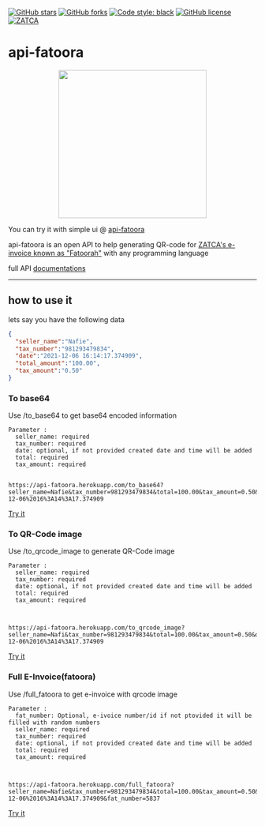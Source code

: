 [![GitHub stars](https://img.shields.io/github/stars/NafieAlhilaly/api-fatoora?style=for-the-badge&logo=appveyor)](https://github.com/NafieAlhilaly/api-fatoora/stargazers)
[![GitHub forks](https://img.shields.io/github/forks/NafieAlhilaly/api-fatoora?style=for-the-badge&logo=appveyor)](https://github.com/NafieAlhilaly/api-fatoora/network)
[![Code style: black](https://img.shields.io/badge/code%20style-black-000000.svg?style=for-the-badge&logo=appveyor)](https://github.com/psf/black)
[![GitHub license](https://img.shields.io/github/license/NafieAlhilaly/api-fatoora?style=for-the-badge&logo=appveyor)](https://github.com/NafieAlhilaly/api-fatoora/blob/main/LICENSE)
[![ZATCA](https://img.shields.io/badge/ZATCA-Fatoora-green?style=for-the-badge&logo=appveyor)](https://zatca.gov.sa/ar/E-Invoicing/Introduction/Pages/What-is-e-invoicing.aspx)


# api-fatoora

<p align="center">
  <img align="center" src="https://github.com/NafieAlhilaly/api-fatoora/blob/main/images/full_E-invoice.jpg" width=300/>
</p>

You can try it with simple ui @ [api-fatoora](https://api-fatoora.herokuapp.com/)


api-fatoora is an open API to help generating QR-code for [ZATCA's e-invoice known as "Fatoorah"](https://zatca.gov.sa/en/E-Invoicing/Introduction/Pages/What-is-e-invoicing.aspx) with any programming language




full API [documentations](https://api-fatoora.herokuapp.com/docs) 


---------
## how to use it 

lets say you have the following data 
```json
{
  "seller_name":"Nafie",
  "tax_number":"981293479834",
  "date":"2021-12-06 16:14:17.374909",
  "total_amount":"100.00",
  "tax_amount":"0.50"
}
```

### To base64
Use /to_base64 to get base64 encoded information
```
Parameter :
  seller_name: required
  tax_number: required
  date: optional, if not provided created date and time will be added
  total: required
  tax_amount: required
  
  
https://api-fatoora.herokuapp.com/to_base64?seller_name=Nafie&tax_number=981293479834&total=100.00&tax_amount=0.50&date=2021-12-06%2016%3A14%3A17.374909
```
[Try it](https://api-fatoora.herokuapp.com/to_base64?seller_name=Nafie&tax_number=981293479834&total=100.00&tax_amount=0.50&date=2021-12-06%2016%3A14%3A17.374909)

### To QR-Code image
Use /to_qrcode_image to generate QR-Code image
```
Parameter :
  seller_name: required
  tax_number: required
  date: optional, if not provided created date and time will be added
  total: required
  tax_amount: required
  
  

https://api-fatoora.herokuapp.com/to_qrcode_image?seller_name=Nafi&tax_number=981293479834&total=100.00&tax_amount=0.50&date=2021-12-06%2016%3A14%3A17.374909
```
[Try it](https://api-fatoora.herokuapp.com/to_qrcode_image?seller_name=Nafi&tax_number=981293479834&total=100.00&tax_amount=0.50&date=2021-12-06%2016%3A14%3A17.374909
)

### Full E-Invoice(fatoora)
Use /full_fatoora to get e-invoice with qrcode image
```
Parameter :
  fat_number: Optional, e-ivoice number/id if not ptovided it will be filled with random numbers
  seller_name: required
  tax_number: required
  date: optional, if not provided created date and time will be added
  total: required
  tax_amount: required
  
  

https://api-fatoora.herokuapp.com/full_fatoora?seller_name=Nafie&tax_number=981293479834&total=100.00&tax_amount=0.50&date=2021-12-06%2016%3A14%3A17.374909&fat_number=5837

```
[Try it](https://api-fatoora.herokuapp.com/full_fatoora?seller_name=Nafie&tax_number=981293479834&total=100.00&tax_amount=0.50&date=2021-12-06%2016%3A14%3A17.374909&fat_number=5837
)
